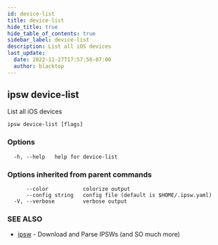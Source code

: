```yaml
---
id: device-list
title: device-list
hide_title: true
hide_table_of_contents: true
sidebar_label: device-list
description: List all iOS devices
last_update:
  date: 2022-11-27T17:57:56-07:00
  author: blacktop
---
```

## ipsw device-list

List all iOS devices

```
ipsw device-list [flags]
```

### Options

```
  -h, --help   help for device-list
```

### Options inherited from parent commands

```
      --color           colorize output
      --config string   config file (default is $HOME/.ipsw.yaml)
  -V, --verbose         verbose output
```

### SEE ALSO

* [ipsw](/docs/cli/ipsw)	 - Download and Parse IPSWs (and SO much more)

